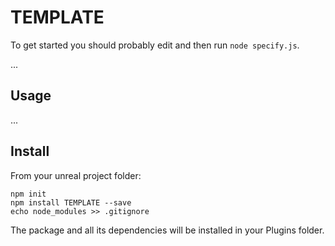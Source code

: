 # TEMPLATE

To get started you should probably edit and then run `node specify.js`.

...

## Usage

...

## Install

From your unreal project folder:

    npm init
    npm install TEMPLATE --save
    echo node_modules >> .gitignore

The package and all its dependencies will be installed in your Plugins folder.
